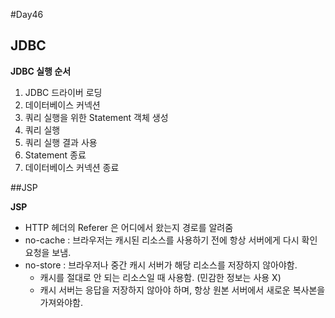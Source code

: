 #Day46

## JDBC

**JDBC 실행 순서**

1. JDBC 드라이버 로딩
2. 데이터베이스 커넥션
3. 쿼리 실행을 위한 Statement 객체 생성
4. 쿼리 실행
5. 쿼리 실행 결과 사용
6. Statement 종료
7. 데이터베이스 커넥션 종료

##JSP

**JSP**

* HTTP 헤더의 Referer 은 어디에서 왔는지 경로를 알려줌
* no-cache : 브라우저는 캐시된 리소스를 사용하기 전에 항상 서버에게 다시 확인 요청을 보냄.
* no-store : 브라우저나 중간 캐시 서버가 해당 리소스를 저장하지 않아야함.
    * 캐시를 절대로 안 되는 리소스일 때 사용함. (민감한 정보는 사용 X)
    * 캐시 서버는 응답을 저장하지 않아야 하며, 항상 원본 서버에서 새로운 복사본을 가져와야함.
